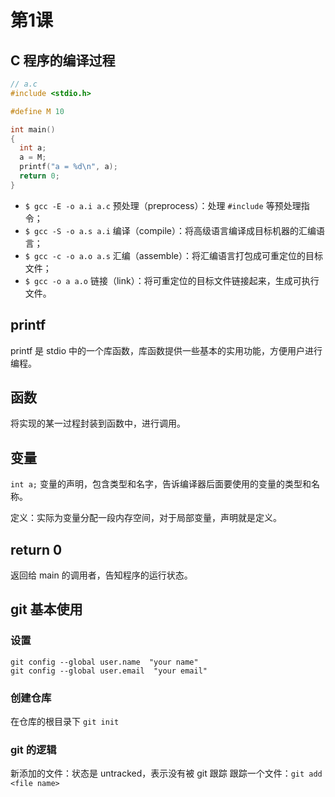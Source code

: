 # 第1课

## C 程序的编译过程

```c
// a.c
#include <stdio.h>

#define M 10

int main()
{
  int a;
  a = M;
  printf("a = %d\n", a);
  return 0;
}
```

- `$ gcc -E -o a.i a.c` 预处理（preprocess）：处理 `#include` 等预处理指令；
- `$ gcc -S -o a.s a.i` 编译（compile）：将高级语言编译成目标机器的汇编语言；
- `$ gcc -c -o a.o a.s` 汇编（assemble）：将汇编语言打包成可重定位的目标文件；
- `$ gcc -o a a.o` 链接（link）：将可重定位的目标文件链接起来，生成可执行文件。

## printf

printf 是 stdio 中的一个库函数，库函数提供一些基本的实用功能，方便用户进行编程。

## 函数

将实现的某一过程封装到函数中，进行调用。

## 变量

`int a;` 变量的声明，包含类型和名字，告诉编译器后面要使用的变量的类型和名称。

定义：实际为变量分配一段内存空间，对于局部变量，声明就是定义。

## return 0

返回给 main 的调用者，告知程序的运行状态。

## git 基本使用

### 设置

```shell
git config --global user.name  "your name"
git config --global user.email  "your email"
```

### 创建仓库

在仓库的根目录下 `git init`

### git 的逻辑

新添加的文件：状态是 untracked，表示没有被 git 跟踪
跟踪一个文件：`git add <file name>`
